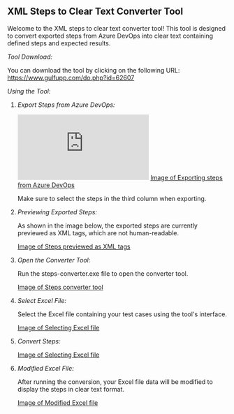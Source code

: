 ## XML Steps to Clear Text Converter Tool

Welcome to the XML steps to clear text converter tool! This tool is designed to convert exported steps from Azure DevOps into clear text containing defined steps and expected results.

*Tool Download:*

You can download the tool by clicking on the following URL: https://www.gulfupp.com/do.php?id=62607

*Using the Tool:*

1. *Export Steps from Azure DevOps:*

   
   ![1](https://www.gulfupp.com/do.php?img=62600)
   [Image of Exporting steps from Azure DevOps](https://www.gulfupp.com/do.php?img=62600)

   Make sure to select the steps in the third column when exporting.

3. *Previewing Exported Steps:*

   As shown in the image below, the exported steps are currently previewed as XML tags, which are not human-readable.

   [Image of Steps previewed as XML tags](https://www.gulfupp.com/do.php?img=62601)

4. *Open the Converter Tool:*

   Run the steps-converter.exe file to open the converter tool.

   [Image of Steps converter tool](https://www.gulfupp.com/do.php?img=62602)

5. *Select Excel File:*

   Select the Excel file containing your test cases using the tool's interface.

   [Image of Selecting Excel file](https://www.gulfupp.com/do.php?img=62603)

6. *Convert Steps:*

     [Image of Selecting Excel file](https://www.gulfupp.com/do.php?img=62604)

7. *Modified Excel File:*

   After running the conversion, your Excel file data will be modified to display the steps in clear text format.

   [Image of Modified Excel file](https://www.gulfupp.com/do.php?img=62605)
